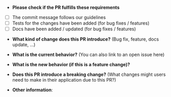 * **Please check if the PR fulfills these requirements**

- [ ] The commit message follows our guidelines
- [ ] Tests for the changes have been added (for bug fixes / features)
- [ ] Docs have been added / updated (for bug fixes / features)

* **What kind of change does this PR introduce?** (Bug fix, feature, docs update, ...)

- **What is the current behavior?** (You can also link to an open issue here)

* **What is the new behavior (if this is a feature change)?**

- **Does this PR introduce a breaking change?** (What changes might users need to make in their application due to this PR?)

* **Other information**:
